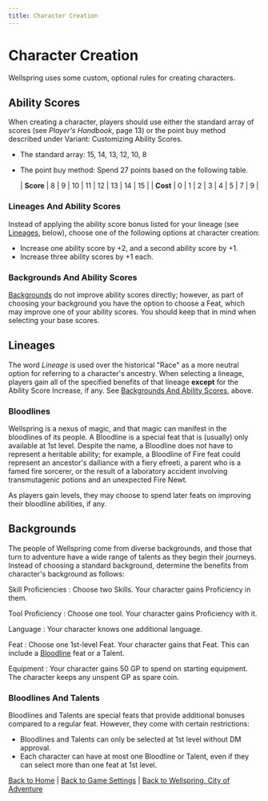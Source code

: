 ```yaml
---
title: Character Creation
---
```


# Character Creation

Wellspring uses some custom, optional rules for creating characters.

## Ability Scores

When creating a character, players should use either the standard array of scores (see *Player's Handbook*, page 13) or the point buy method described under Variant: Customizing Ability Scores.

- The standard array: 15, 14, 13, 12, 10, 8
- The point buy method: Spend 27 points based on the following table.

  | **Score** | 8 | 9 | 10 | 11 | 12 | 13 | 14 | 15 |
  | **Cost**  | 0 | 1 | 2  | 3  | 4  | 5  | 7  | 9  |

### Lineages And Ability Scores

Instead of applying the ability score bonus listed for your lineage (see [Lineages](#lineages), below), choose one of the following options at character creation:

- Increase one ability score by +2, and a second ability score by +1.
- Increase three ability scores by +1 each.

### Backgrounds And Ability Scores

[Backgrounds](#backgrounds) do not improve ability scores directly; however, as part of choosing your background you have the option to choose a Feat, which may improve one of your ability scores. You should keep that in mind when selecting your base scores.

## Lineages

The word *Lineage* is used over the historical "Race" as a more neutral option for referring to a character's ancestry. When selecting a lineage, players gain all of the specified benefits of that lineage **except** for the Ability Score Increase, if any. See [Backgrounds And Ability Scores](#backgrounds-and-ability-scores), above.

### Bloodlines

Wellspring is a nexus of magic, and that magic can manifest in the bloodlines of its people. A Bloodline is a special feat that is (usually) only available at 1st level. Despite the name, a Bloodline does not have to represent a heritable ability; for example, a Bloodline of Fire feat could represent an ancestor's dalliance with a fiery efreeti, a parent who is a famed fire sorcerer, or the result of a laboratory accident involving transmutagenic potions and an unexpected Fire Newt.

As players gain levels, they may choose to spend later feats on improving their bloodline abilities, if any.

## Backgrounds

The people of Wellspring come from diverse backgrounds, and those that turn to adventure have a wide range of talents as they begin their journeys. Instead of choosing a standard background, determine the benefits from character's background as follows:

Skill Proficiencies
: Choose two Skills. Your character gains Proficiency in them.

Tool Proficiency
: Choose one tool. Your character gains Proficiency with it.

Language
: Your character knows one additional language.

Feat
: Choose one 1st-level Feat. Your character gains that Feat. This can include a [Bloodline](#bloodlines) feat or a Talent.

Equipment
: Your character gains 50 GP to spend on starting equipment. The character keeps any unspent GP as spare coin.

### Bloodlines And Talents

Bloodlines and Talents are special feats that provide additional bonuses compared to a regular feat. However, they come with certain restrictions:

- Bloodlines and Talents can only be selected at 1st level without DM approval.
- Each character can have at most one Bloodline or Talent, even if they can select more than one feat at 1st level.

[Back to Home]({{site.baseurl}}/)
|
[Back to Game Settings]({{site.baseurl}}/settings)
|
[Back to Wellspring, City of Adventure]({{site.baseurl}}/settings/wellspring)
